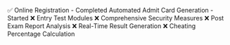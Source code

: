 ✅ Online Registration - Completed
Automated Admit Card Generation - Started
❌ Entry Test Modules
❌ Comprehensive Security Measures
❌ Post Exam Report Analysis
❌ Real-Time Result Generation
❌ Cheating Percentage Calculation
